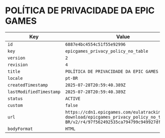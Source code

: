 # POLÍTICA DE PRIVACIDADE DA EPIC GAMES

| Key | Value |
| --- | ----- |
| `id` | `6887e4bc4554c51f55e92996` |
| `key` | `epicgames_privacy_policy_no_table` |
| `version` | `2` |
| `revision` | `4` |
| `title` | `POLÍTICA DE PRIVACIDADE DA EPIC GAMES` |
| `locale` | `pt-BR` |
| `createdTimestamp` | `2025-07-28T20:59:40.389Z` |
| `lastModifiedTimestamp` | `2025-07-28T20:59:40.389Z` |
| `status` | `ACTIVE` |
| `custom` | `false` |
| `url` | `https://cdn1.epicgames.com/eulatracking-download/epicgames_privacy_policy_no_table/pt-BR/v2/r4/97f562492535ca794799c949927df874.pdf` |
| `bodyFormat` | `HTML` |
